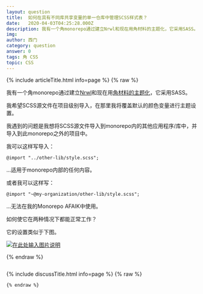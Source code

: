 ```yaml
---
layout: question
title:  如何在具有不同库共享变量的单一仓库中管理SCSS样式表？
date:   2020-04-03T04:25:28.000Z
description: 我有一个角monorepo通过建立Nrwl和现在用角材料的主题化，它采用SASS。我希望SCSS源文件在项目级别导入，在那里我将覆盖默认的颜色变量进行...
img: 
author: 西门
category: question
answer: 0
tags: 角 CSS
topic: CSS
---
```

<div class="article-root">
  <div class="article">
    {% include articleTitle.html info=page %}
    {% raw %}
    <div class="article-content"><p><font style="vertical-align: inherit;"><font style="vertical-align: inherit;">我有一个角monorepo通过建立</font></font><a href="https://nrwl.io/nx" rel="noreferrer"><font style="vertical-align: inherit;"><font style="vertical-align: inherit;">Nrwl</font></font></a><font style="vertical-align: inherit;"><font style="vertical-align: inherit;">和现在用</font></font><a href="https://material.angular.io/guide/theming" rel="noreferrer"><font style="vertical-align: inherit;"><font style="vertical-align: inherit;">角材料的主题化</font></font></a><font style="vertical-align: inherit;"><font style="vertical-align: inherit;">，它采用SASS。</font></font></p>

<p><font style="vertical-align: inherit;"><font style="vertical-align: inherit;">我希望SCSS源文件在项目级别导入，在那里我将覆盖默认的颜色变量进行主题设置。</font></font></p>

<p><font style="vertical-align: inherit;"><font style="vertical-align: inherit;">我遇到的问题是我想将SCSS源文件导入到monorepo内的其他应用程序/库中，并导入到此monorepo之外的项目中。</font></font></p>

<p><font style="vertical-align: inherit;"><font style="vertical-align: inherit;">我可以这样写导入：</font></font></p>

<pre><code>@import "../other-lib/style.scss";
</code></pre>

<p><font style="vertical-align: inherit;"><font style="vertical-align: inherit;">...适用于monorepo内部的任何内容。</font></font></p>

<p><font style="vertical-align: inherit;"><font style="vertical-align: inherit;">或者我可以这样写：</font></font></p>

<pre><code>@import "~@my-organization/other-lib/style.scss";
</code></pre>

<p><font style="vertical-align: inherit;"><font style="vertical-align: inherit;">...无法在我的Monorepo AFAIK中使用。</font></font></p>

<p><font style="vertical-align: inherit;"><font style="vertical-align: inherit;">如何使它在两种情况下都能正常工作？</font></font></p>

<p><font style="vertical-align: inherit;"><font style="vertical-align: inherit;">它的设置类似于下图。</font></font></p>

<p><a href="https://www.samyoc.com//uploads/users/24088/images/thumbnails/1585887801000.jpg" data-src="https://www.samyoc.com//uploads/users/24088/images/1585887801000.jpg" rel="noreferrer"><img src="https://i.stack.imgur.com/RRJ6U.jpg" alt="在此处输入图片说明"></a></p></div>
    {% endraw %}
  </div>
  <p style="height: 0;width:0;overflow: hidden;"> 第4027篇《如何在具有不同库共享变量的单一仓库中管理SCSS样式表？》来自Winter(https://github.com/aiyld/aiyld.github.io)的站点</p>
  <div class="discuss-wrapper">
    {% include discussTitle.html info=page %}
    {% raw %}
    
    {% endraw %}
  </div>
<div>
